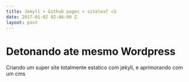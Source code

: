 ```yaml
---
title: Jekyll + Github pages + siteleaf <3
date: 2017-01-02 02:46:00 Z
layout: post
---
```


<h1> Detonando ate mesmo Wordpress </h1>
<p>Criando um super site totalmente estatico com jekyll, e aprimorando com um cms </p>